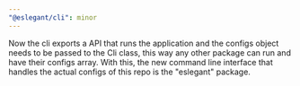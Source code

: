 ```yaml
---
"@eslegant/cli": minor
---
```


Now the cli exports a API that runs the application and the configs object needs to be passed to the Cli class, this way any other package can run and have their configs array.
With this, the new command line interface that handles the actual configs of this repo is the "eslegant" package.

